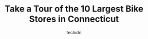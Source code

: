 ---
layout: ampstory
image: https://i0.wp.com/paketmu.com/wp-content/uploads/2023/06/college-street-cycles-llc-0-in-connecticut-1686369704.jpeg?resize=640,853
author: techidn
featured: false
description: Explore the diverse Bike Store scene in Connecticut, home to an incredible selection of 10 establishments catering to every taste. Whether youre in search of iconic favorites or undiscovere
title: Take a Tour of the 10 Largest Bike Stores in Connecticut
cover:
   title: Take a Tour of the 10 Largest Bike Stores in Connecticut
   subtitle: RICKPATE
   background: https://paketmu.com/wp-content/uploads/2023/06/college-street-cycles-llc-0-in-connecticut-1686369704.jpeg

pages: 
 - layout: thirds
   top: <h1>#1 Trek Bicycle Newington</h1>
   bottom: "<p>My first visit since the pandemic. Last time i was here we had to stand outside and place our order for parts.  Inside is very clean and well organized. Great merchandisi</p>"
   background: https://paketmu.com/wp-content/uploads/2023/06/college-street-cycles-llc-1-in-connecticut-1686369705.jpeg
   backgroundblur: true
 - layout: thirds
   top: <h1>#2 Berkshire Bike and Board (formerly Bloomfield Bicycle) Bloomfield</h1>
   bottom: "<p>Excellent Priced  Fast Shipping  Ask for Kevin he knows his products  great follow up bought 2  bikes and 2 Batterys All were great</p>"
   background: https://paketmu.com/wp-content/uploads/2023/06/college-street-cycles-llc-2-in-connecticut-1686369706.jpeg
   cta:
      link: https://paketmu.com/take-a-tour-of-the-10-largest-bike-stores-in-connecticut/
      text: Take a Tour of the 10 Largest Bike Stores in Connecticut
 - layout: thirds
   top: <h1>#3 Benidorm Bikes</h1>
   bottom: "<p>Such a helpful environment, I was able to try a whole bunch of bikes and really get a feel for what I was looking for. The store even has a small mountain bike trail out </p>"
   background: https://paketmu.com/wp-content/uploads/2023/06/college-street-cycles-llc-3-in-connecticut-1686369706.jpeg
   cta:
      link: https://paketmu.com/take-a-tour-of-the-10-largest-bike-stores-in-connecticut/
      text: Take a Tour of the 10 Largest Bike Stores in Connecticut
 - layout: thirds
   top: <h1>#4 Greenwich Bicycles</h1>
   bottom: "<p>35 Amogerone Crossway, Greenwich, CT 06830, United States</p>"
   background: https://images.unsplash.com/photo-1531169509526-f8f1fdaa4a67?ixlib=rb-4.0.3&ixid=MnwxMjA3fDB8MHxwaG90by1wYWdlfHx8fGVufDB8fHx8&auto=format&fit=crop&w=640&h=853&q=80
   cta:
      link: https://paketmu.com/take-a-tour-of-the-10-largest-bike-stores-in-connecticut/
      text: Take a Tour of the 10 Largest Bike Stores in Connecticut
 - layout: thirds
   top: <h1>#5 Tonys Bikes & Sports</h1>
   bottom: "<p>108 Broad St, Milford, CT 06460, United States</p>"
   background: https://images.unsplash.com/photo-1602536052359-ef94c21c5948?ixlib=rb-4.0.3&ixid=MnwxMjA3fDB8MHxwaG90by1wYWdlfHx8fGVufDB8fHx8&auto=format&fit=crop&w=640&h=853&q=80
   cta:
      link: https://paketmu.com/take-a-tour-of-the-10-largest-bike-stores-in-connecticut/
      text: Take a Tour of the 10 Largest Bike Stores in Connecticut
 - layout: thirds
   top: <h1>#6 The devils gear Bike Shop</h1>
   bottom: "<p>845 Chapel St, New Haven, CT 06510, United States</p>"
   background: https://images.unsplash.com/photo-1599422314077-f4dfdaa4cd09?ixlib=rb-4.0.3&ixid=MnwxMjA3fDB8MHxwaG90by1wYWdlfHx8fGVufDB8fHx8&auto=format&fit=crop&w=640&h=853&q=80
   cta:
      link: https://paketmu.com/take-a-tour-of-the-10-largest-bike-stores-in-connecticut/
      text: Take a Tour of the 10 Largest Bike Stores in Connecticut
 - layout: thirds
   top: <h1>#7 Cycling Concepts</h1>
   bottom: "<p>2343 Main St, Glastonbury, CT 06033, United States</p>"
   background: https://images.unsplash.com/photo-1496096265110-f83ad7f96608?ixlib=rb-4.0.3&ixid=MnwxMjA3fDB8MHxwaG90by1wYWdlfHx8fGVufDB8fHx8&auto=format&fit=crop&w=640&h=853&q=80
   cta:
      link: https://paketmu.com/take-a-tour-of-the-10-largest-bike-stores-in-connecticut/
      text: Take a Tour of the 10 Largest Bike Stores in Connecticut
 - layout: thirds
   middle: Continue reading...
   background: https://images.unsplash.com/photo-1536745287225-21d689278fd1?ixlib=rb-4.0.3&ixid=MnwxMjA3fDB8MHxwaG90by1wYWdlfHx8fGVufDB8fHx8&auto=format&fit=crop&w=640&h=853&q=80
   cta:
      link: https://paketmu.com/take-a-tour-of-the-10-largest-bike-stores-in-connecticut/
      text: Take a Tour of the 10 Largest Bike Stores in Connecticut
      
---